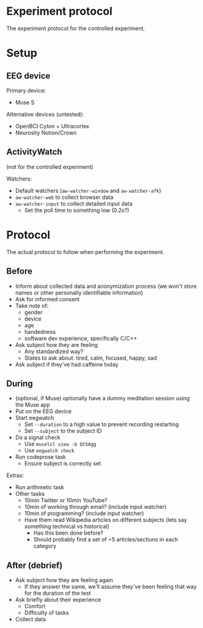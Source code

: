 Experiment protocol
===================

The experiment protocol for the controlled experiment.


# Setup

## EEG device

Primary device: 

 - Muse S

Alternative devices (untested): 

 - OpenBCI Cyton + Ultracortex
 - Neurosity Notion/Crown

## ActivityWatch

(not for the controlled experiment)

Watchers:

 - Default watchers (`aw-watcher-window` and `aw-watcher-afk`)
 - `aw-watcher-web` to collect browser data
 - `aw-watcher-input` to collect detailed input data
     - Set the poll time to something low (0.2s?)

# Protocol

The actual protocol to follow when performing the experiment.

## Before

 - Inform about collected data and anonymization process (we won't store names or other personally identifiable information)
 - Ask for informed consent
 - Take note of: 
   - gender
   - device
   - age
   - handedness
   - software dev experience, specifically C/C++
 - Ask subject how they are feeling
   - Any standardized way?
   - States to ask about: tired, calm, focused, happy, sad
 - Ask subject if they've had caffeine today

## During

 - (optional, if Muse) optionally have a dummy meditation session using the Muse app
 - Put on the EEG device
 - Start eegwatch
   - Set `--duration` to a high value to prevent recording restarting
   - Set `--subject` to the subject ID
 - Do a signal check
   - Use `muselsl view -b Qt5Agg`
   - Use `eegwatch check`
 - Run codeprose task
   - Ensure subject is correctly set

Extras:

 - Run arithmetic task
 - Other tasks
   - 10min Twitter or 10min YouTube?
   - 10min of working through email? (include input watcher)
   - 10min of programming? (include input watcher)
   - Have them read Wikipedia articles on different subjects (lets say something technical vs historical)
     - Has this been done before?
     - Should probably find a set of ~5 articles/sections in each category

## After (debrief)

 - Ask subject how they are feeling again
   - If they answer the same, we'll assume they've been feeling that way for the duration of the test
 - Ask briefly about their experience
   - Comfort
   - Difficulty of tasks
 - Collect data
